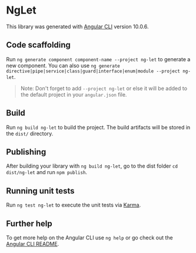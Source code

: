 # NgLet

This library was generated with [Angular CLI](https://github.com/angular/angular-cli) version 10.0.6.

## Code scaffolding

Run `ng generate component component-name --project ng-let` to generate a new component. You can also use `ng generate directive|pipe|service|class|guard|interface|enum|module --project ng-let`.
> Note: Don't forget to add `--project ng-let` or else it will be added to the default project in your `angular.json` file. 

## Build

Run `ng build ng-let` to build the project. The build artifacts will be stored in the `dist/` directory.

## Publishing

After building your library with `ng build ng-let`, go to the dist folder `cd dist/ng-let` and run `npm publish`.

## Running unit tests

Run `ng test ng-let` to execute the unit tests via [Karma](https://karma-runner.github.io).

## Further help

To get more help on the Angular CLI use `ng help` or go check out the [Angular CLI README](https://github.com/angular/angular-cli/blob/master/README.md).
